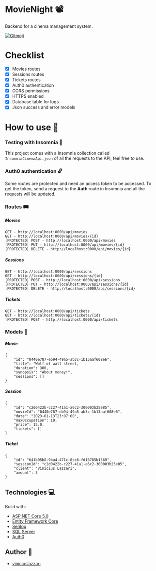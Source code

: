 # MovieNight 📽️
Backend for a cinema management system.

<a href="https://gitmoji.dev">
  <img src="https://img.shields.io/badge/gitmoji-%20😜%20😍-FFDD67.svg?style=flat-square" alt="Gitmoji">
</a>

# Checklist
- [X] Movies routes
- [X] Sessions routes
- [X] Tickets routes
- [X] Auth0 authentication
- [X] CORS permissions
- [X] HTTPS enabled
- [X] Database table for logs
- [X] Json success and error models

# How to use 🚀

### Testing with Insomnia 🌙
This project comes with a Insomnia collection called `InsomniaCinemaApi.json` of all the requests to the API, feel free to use.

### Auth0 authentication 🔓
Some routes are protected and need an access token to be accessed. To get the token, send a request to the **Auth** route in Insomnia and all the requests will be updated.

### Routes 🛤️

##### Movies

```
GET - http://localhost:0000/api/movies
GET - http://localhost:0000/api/movies/{id}
[PROTECTED] POST - http://localhost:0000/api/movies
[PROTECTED] PUT - http://localhost:0000/api/movies/{id}
[PROTECTED] DELETE - http://localhost:0000/api/movies/{id}
```

##### Sessions

```
GET - http://localhost:0000/api/sessions
GET - http://localhost:0000/api/sessions/{id}
[PROTECTED] POST - http://localhost:0000/api/sessions
[PROTECTED] PUT - http://localhost:0000/api/sessions/{id}
[PROTECTED] DELETE - http://localhost:0000/api/sessions/{id}
```

##### Tickets

```
GET - http://localhost:0000/api/tickets
GET - http://localhost:0000/api/tickets/{id}
[PROTECTED] POST - http://localhost:0000/api/tickets
```

### Models 🧱

##### Movie

```
{
	"id": "0440e787-eb94-49a5-ab3c-1b13aaf608e6",
	"title": "Wolf of wall street,
	"duration": 300,
	"synopsis": "About money!",
	"sessions": []
}
```

##### Session

``` 
{
    "id": "c2d0422b-c227-41a1-a6c2-300003b25e85",
	"movieId": "0440e787-eb94-49a5-ab3c-1b13aaf608e6",
	"date": "2023-01-13T23:07:00",
	"maxOccupation": 10,
	"price": 15.0,
	"tickets": []
}
```

##### Ticket

``` 
{
	"id": "641b95b8-9ba4-471c-8cc6-fd16785b1569",
	"sessionId": "c2d0422b-c227-41a1-a6c2-300003b25e85",
	"client": "Vinícius Lazzari",
	"amount": 3
}
```

## Technologies 💻
Build with:
- [ASP.NET Core 5.0](https://github.com/dotnet/aspnetcore)
- [Entity Framework Core](https://docs.microsoft.com/pt-br/ef/core/)
- [Serilog](https://github.com/serilog/serilog)
- [SQL Server](https://www.microsoft.com/pt-br/sql-server)
- [Auth0](https://auth0.com/)

## Author 🧙
- [viniciuslazzari](https://github.com/viniciuslazzari)
